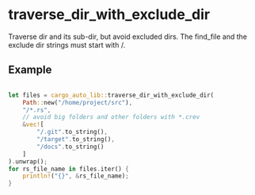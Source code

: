 # traverse_dir_with_exclude_dir

Traverse dir and its sub-dir, but avoid excluded dirs.
The find_file and the exclude dir strings must start with /.

## Example

```Rust

let files = cargo_auto_lib::traverse_dir_with_exclude_dir(
    Path::new("/home/project/src"),
    "/*.rs",
    // avoid big folders and other folders with *.crev
    &vec![
        "/.git".to_string(),
        "/target".to_string(),
        "/docs".to_string()
    ]
).unwrap();
for rs_file_name in files.iter() {
    println!("{}", &rs_file_name);
}
```
